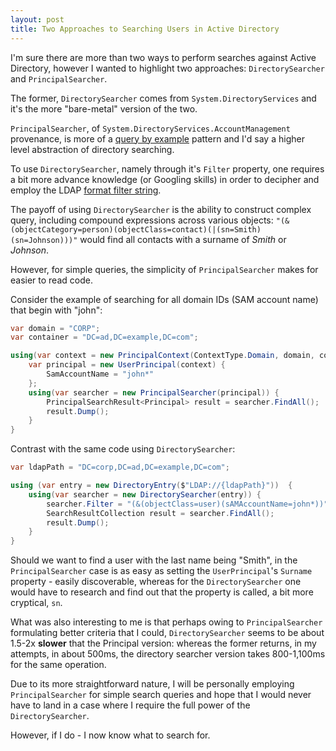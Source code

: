 ```yaml
---
layout: post
title: Two Approaches to Searching Users in Active Directory
---
```


I'm sure there are more than two ways to perform
searches against Active Directory, however I wanted to highlight
two approaches: `DirectorySearcher` and `PrincipalSearcher`.

The former, `DirectorySearcher` comes from `System.DirectoryServices`
and it's the more "bare-metal" version of the two.

`PrincipalSearcher`, of `System.DirectoryServices.AccountManagement` provenance,
 is more of a [query by example](https://en.wikipedia.org/wiki/Query_by_Example) pattern
and I'd say a higher level abstraction of directory searching.

To use `DirectorySearcher`, namely through it's `Filter` property,
one requires a bit more advance knowledge (or Googling skills)
in order to decipher and employ the LDAP
[format filter string](https://docs.microsoft.com/en-us/windows/desktop/ADSI/search-filter-syntax).

The payoff of using `DirectorySearcher` is the ability to
construct complex query, including compound expressions across
various objects:
`"(&(objectCategory=person)(objectClass=contact)(|(sn=Smith)(sn=Johnson)))"`
would find all contacts with a surname of *Smith* or *Johnson*.

However, for simple queries, the simplicity of `PrincipalSearcher`
makes for easier to read code.

Consider the example of searching for all domain IDs (SAM account name) that begin
with "john":

```csharp
var domain = "CORP";
var container = "DC=ad,DC=example,DC=com";

using(var context = new PrincipalContext(ContextType.Domain, domain, container)) {
    var principal = new UserPrincipal(context) {
        SamAccountName = "john*"
    };
    using(var searcher = new PrincipalSearcher(principal)) {
        PrincipalSearchResult<Principal> result = searcher.FindAll();
        result.Dump();
    }
}
```

Contrast with the same code using `DirectorySearcher`:

```csharp
var ldapPath = "DC=corp,DC=ad,DC=example,DC=com";

using (var entry = new DirectoryEntry($"LDAP://{ldapPath}"))  {
    using(var searcher = new DirectorySearcher(entry)) {
        searcher.Filter = "(&(objectClass=user)(sAMAccountName=john*))";
        SearchResultCollection result = searcher.FindAll();
        result.Dump();
    }
}
```

Should we want to find a user with the last name being "Smith",
in the `PrincipalSearcher` case is as easy as setting
the `UserPrincipal`'s `Surname` property - easily discoverable,
whereas for the `DirectorySearcher` one would have to research
and find out that the property is called, a bit more cryptical,
`sn`.

What was also interesting to me is that perhaps owing to
`PrincipalSearcher` formulating better criteria
that I could, `DirectorySearcher` seems to be about 1.5-2x **slower**
that the Principal version: whereas the former returns,
in my attempts, in about 500ms, the directory searcher version
takes 800-1,100ms for the same operation.

Due to its more straightforward nature, I will be personally
employing `PrincipalSearcher` for simple search queries
and hope that I would never have to land in a case
where I require the full power of the `DirectorySearcher`.

However, if I do - I now know what to search for.